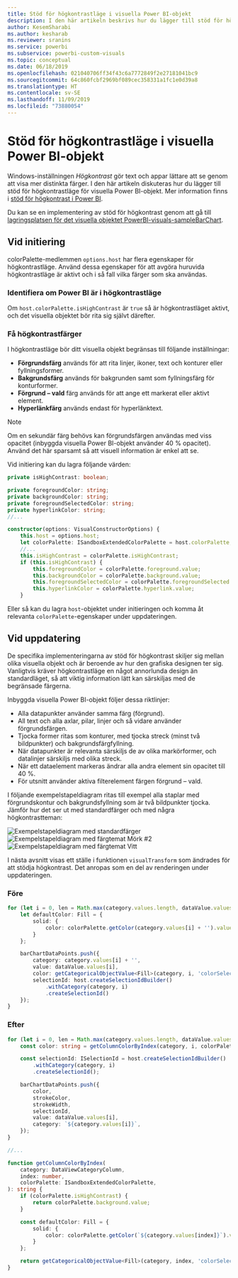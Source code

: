 ```yaml
---
title: Stöd för högkontrastläge i visuella Power BI-objekt
description: I den här artikeln beskrivs hur du lägger till stöd för högkontrastläge för visuella Power BI-objekt.
author: KesemSharabi
ms.author: kesharab
ms.reviewer: sranins
ms.service: powerbi
ms.subservice: powerbi-custom-visuals
ms.topic: conceptual
ms.date: 06/18/2019
ms.openlocfilehash: 021040706ff34f43c6a7772849f2e27181041bc9
ms.sourcegitcommit: 64c860fcbf2969bf089cec358331a1fc1e0d39a8
ms.translationtype: HT
ms.contentlocale: sv-SE
ms.lasthandoff: 11/09/2019
ms.locfileid: "73880054"
---
```

# <a name="high-contrast-mode-support-in-power-bi-visuals"></a>Stöd för högkontrastläge i visuella Power BI-objekt

Windows-inställningen *Högkontrast* gör text och appar lättare att se genom att visa mer distinkta färger. I den här artikeln diskuteras hur du lägger till stöd för högkontrastläge för visuella Power BI-objekt. Mer information finns i [stöd för högkontrast i Power BI](https://powerbi.microsoft.com/blog/power-bi-desktop-june-2018-feature-summary/#highContrast).

Du kan se en implementering av stöd för högkontrast genom att gå till [lagringsplatsen för det visuella objektet PowerBI-visuals-sampleBarChart](https://github.com/Microsoft/PowerBI-visuals-sampleBarChart/commit/61011c82b66ca0d3321868f1d089c65101ca42e6).

## <a name="on-initialization"></a>Vid initiering

colorPalette-medlemmen `options.host` har flera egenskaper för högkontrastläge. Använd dessa egenskaper för att avgöra huruvida högkontrastläge är aktivt och i så fall vilka färger som ska användas.

### <a name="detect-that-power-bi-is-in-high-contrast-mode"></a>Identifiera om Power BI är i högkontrastläge

Om `host.colorPalette.isHighContrast` är `true` så är högkontrastläget aktivt, och det visuella objektet bör rita sig självt därefter.

### <a name="get-high-contrast-colors"></a>Få högkontrastfärger

I högkontrastläge bör ditt visuella objekt begränsas till följande inställningar:

* **Förgrundsfärg** används för att rita linjer, ikoner, text och konturer eller fyllningsformer.
* **Bakgrundsfärg** används för bakgrunden samt som fyllningsfärg för konturformer.
* **Förgrund – vald** färg används för att ange ett markerat eller aktivt element.
* **Hyperlänkfärg** används endast för hyperlänktext.

> [!NOTE]
> Om en sekundär färg behövs kan förgrundsfärgen användas med viss opacitet (inbyggda visuella Power BI-objekt använder 40 % opacitet). Använd det här sparsamt så att visuell information är enkel att se.

Vid initiering kan du lagra följande värden:

```typescript
private isHighContrast: boolean;

private foregroundColor: string;
private backgroundColor: string;
private foregroundSelectedColor: string;
private hyperlinkColor: string;
//...

constructor(options: VisualConstructorOptions) {
    this.host = options.host;
    let colorPalette: ISandboxExtendedColorPalette = host.colorPalette;
    //...
    this.isHighContrast = colorPalette.isHighContrast;
    if (this.isHighContrast) {
        this.foregroundColor = colorPalette.foreground.value;
        this.backgroundColor = colorPalette.background.value;
        this.foregroundSelectedColor = colorPalette.foregroundSelected.value;
        this.hyperlinkColor = colorPalette.hyperlink.value;
    }
```

Eller så kan du lagra `host`-objektet under initieringen och komma åt relevanta `colorPalette`-egenskaper under uppdateringen.

## <a name="on-update"></a>Vid uppdatering

De specifika implementeringarna av stöd för högkontrast skiljer sig mellan olika visuella objekt och är beroende av hur den grafiska designen ter sig. Vanligtvis kräver högkontrastläge en något annorlunda design än standardläget, så att viktig information lätt kan särskiljas med de begränsade färgerna.

Inbyggda visuella Power BI-objekt följer dessa riktlinjer:

* Alla datapunkter använder samma färg (förgrund).
* All text och alla axlar, pilar, linjer och så vidare använder förgrundsfärgen.
* Tjocka former ritas som konturer, med tjocka streck (minst två bildpunkter) och bakgrundsfärgfyllning.
* När datapunkter är relevanta särskiljs de av olika markörformer, och datalinjer särskiljs med olika streck.
* När ett dataelement markeras ändrar alla andra element sin opacitet till 40 %.
* För utsnitt använder aktiva filterelement färgen förgrund – vald.

I följande exempelstapeldiagram ritas till exempel alla staplar med förgrundskontur och bakgrundsfyllning som är två bildpunkter tjocka. Jämför hur det ser ut med standardfärger och med några högkontrastteman:

![Exempelstapeldiagram med standardfärger](./media/hc-samplebarchart-standard.png)
![Exempelstapeldiagram med färgtemat *Mörk #2*](./media/hc-samplebarchart-dark2.png)
![Exempelstapeldiagram med färgtemat *Vitt*](./media/hc-samplebarchart-white.png)

I nästa avsnitt visas ett ställe i funktionen `visualTransform` som ändrades för att stödja högkontrast. Det anropas som en del av renderingen under uppdateringen.

### <a name="before"></a>Före

```typescript
for (let i = 0, len = Math.max(category.values.length, dataValue.values.length); i < len; i++) {
    let defaultColor: Fill = {
        solid: {
            color: colorPalette.getColor(category.values[i] + '').value
        }
    };

    barChartDataPoints.push({
        category: category.values[i] + '',
        value: dataValue.values[i],
        color: getCategoricalObjectValue<Fill>(category, i, 'colorSelector', 'fill', defaultColor).solid.color,
        selectionId: host.createSelectionIdBuilder()
            .withCategory(category, i)
            .createSelectionId()
    });
}
```

### <a name="after"></a>Efter

```typescript
for (let i = 0, len = Math.max(category.values.length, dataValue.values.length); i < len; i++) {
    const color: string = getColumnColorByIndex(category, i, colorPalette);

    const selectionId: ISelectionId = host.createSelectionIdBuilder()
        .withCategory(category, i)
        .createSelectionId();

    barChartDataPoints.push({
        color,
        strokeColor,
        strokeWidth,
        selectionId,
        value: dataValue.values[i],
        category: `${category.values[i]}`,
    });
}

//...

function getColumnColorByIndex(
    category: DataViewCategoryColumn,
    index: number,
    colorPalette: ISandboxExtendedColorPalette,
): string {
    if (colorPalette.isHighContrast) {
        return colorPalette.background.value;
    }

    const defaultColor: Fill = {
        solid: {
            color: colorPalette.getColor(`${category.values[index]}`).value,
        }
    };

    return getCategoricalObjectValue<Fill>(category, index, 'colorSelector', 'fill', defaultColor).solid.color;
}
```
